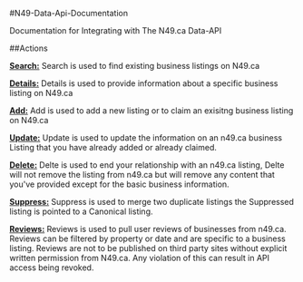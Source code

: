 #N49-Data-Api-Documentation

Documentation for Integrating with The N49.ca Data-API

##Actions

[**Search:**](https://github.com/n49ryan/N49-Data-Api-Documentation/wiki/Search)
Search is used to find existing business listings on N49.ca

[**Details:**](https://github.com/n49ryan/N49-Data-Api-Documentation/wiki/Details)
Details is used to provide information about a specific business listing on N49.ca

[**Add:**](https://github.com/n49ryan/N49-Data-Api-Documentation/wiki/ADD)
Add is used to add a new listing or to claim an exisitng business listing on N49.ca

[**Update:**](https://github.com/n49ryan/N49-Data-Api-Documentation/wiki/Update)
Update is used to update the information on an n49.ca business Listing that you have already added or already claimed.

[**Delete:**](https://github.com/n49ryan/N49-Data-Api-Documentation/wiki/Delete)
Delte is used to end your relationship with an n49.ca listing, Delte will not remove the listing from n49.ca but will remove any content that you've provided except for the basic business information.

[**Suppress:**](https://github.com/n49ryan/N49-Data-Api-Documentation/wiki/Suppress)
Suppress is used to merge two duplicate listings the Suppressed listing is pointed to a Canonical listing.

[**Reviews:**](https://github.com/n49ryan/N49-Data-Api-Documentation/wiki/Reviews)
Reviews is used to pull user reviews of businesses from n49.ca. Reviews can be filtered by property or date and are specific to a business listing. Reviews are not to be published on third party sites without explicit written permission from N49.ca. Any violation of this can result in API access being revoked.


